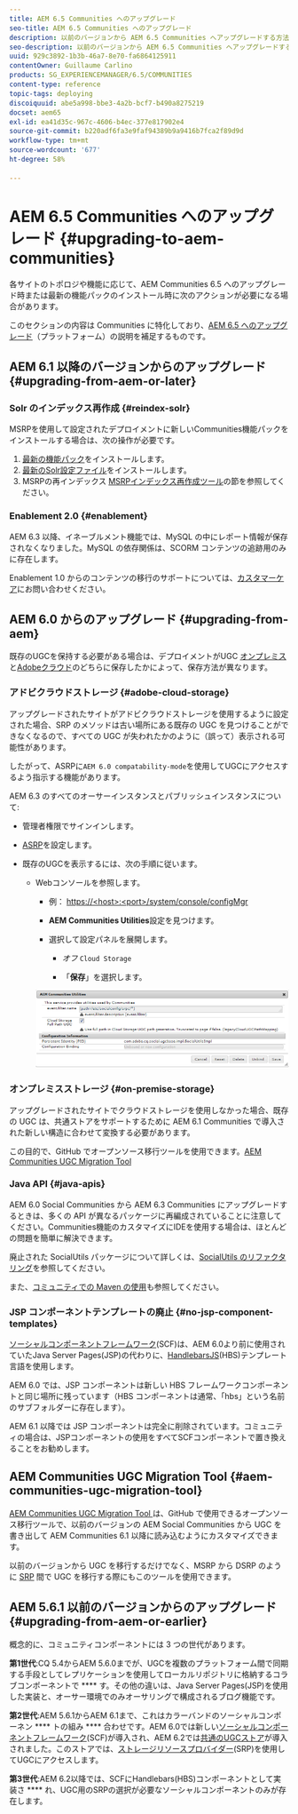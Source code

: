 ```yaml
---
title: AEM 6.5 Communities へのアップグレード
seo-title: AEM 6.5 Communities へのアップグレード
description: 以前のバージョンから AEM 6.5 Communities へアップグレードする方法
seo-description: 以前のバージョンから AEM 6.5 Communities へアップグレードする方法
uuid: 929c3892-1b3b-46a7-8e70-fa6864125911
contentOwner: Guillaume Carlino
products: SG_EXPERIENCEMANAGER/6.5/COMMUNITIES
content-type: reference
topic-tags: deploying
discoiquuid: abe5a998-bbe3-4a2b-bcf7-b490a8275219
docset: aem65
exl-id: ea41d35c-967c-4606-b4ec-377e817902e4
source-git-commit: b220adf6fa3e9faf94389b9a9416b7fca2f89d9d
workflow-type: tm+mt
source-wordcount: '677'
ht-degree: 58%

---
```


# AEM 6.5 Communities へのアップグレード {#upgrading-to-aem-communities}

各サイトのトポロジや機能に応じて、AEM Communities 6.5 へのアップグレード時または最新の機能パックのインストール時に次のアクションが必要になる場合があります。

このセクションの内容は Communities に特化しており、[AEM 6.5 へのアップグレード](/help/sites-deploying/upgrade.md)（プラットフォーム）の説明を補足するものです。

## AEM 6.1 以降のバージョンからのアップグレード {#upgrading-from-aem-or-later}

### Solr のインデックス再作成 {#reindex-solr}

MSRPを使用して設定されたデプロイメントに新しいCommunities機能パックをインストールする場合は、次の操作が必要です。

1. [最新の機能パック](/help/communities/deploy-communities.md#latestfeaturepack)をインストールします。
1. [最新のSolr設定ファイル](/help/communities/msrp.md#upgrading)をインストールします。
1. MSRPの再インデックス
[MSRPインデックス再作成ツール](/help/communities/msrp.md#msrp-reindex-tool)の節を参照してください。

### Enablement 2.0 {#enablement}

AEM 6.3 以降、イネーブルメント機能では、MySQL の中にレポート情報が保存されなくなりました。MySQL の依存関係は、SCORM コンテンツの追跡用のみに存在します。

Enablement 1.0 からのコンテンツの移行のサポートについては、[カスタマーケア](https://helpx.adobe.com/jp/marketing-cloud/contact-support.html)にお問い合わせください。

## AEM 6.0 からのアップグレード  {#upgrading-from-aem}

既存のUGCを保持する必要がある場合は、デプロイメントがUGC [オンプレミス](#on-premise-storage)と[Adobeクラウド](#adobe-cloud-storage)のどちらに保存したかによって、保存方法が異なります。

### アドビクラウドストレージ {#adobe-cloud-storage}

アップグレードされたサイトがアドビクラウドストレージを使用するように設定された場合、SRP のメソッドは古い場所にある既存の UGC を見つけることができなくなるので、すべての UGC が失われたかのように（誤って）表示される可能性があります。

したがって、ASRPに`AEM 6.0 compatability-mode`を使用してUGCにアクセスするよう指示する機能があります。

AEM 6.3 のすべてのオーサーインスタンスとパブリッシュインスタンスについて:

* 管理者権限でサインインします。
* [ASRP](/help/communities/asrp.md)を設定します。
* 既存のUGCを表示するには、次の手順に従います。

   * Webコンソールを参照します。

      * 例： [https://&lt;host>:&lt;port>/system/console/configMgr](https://localhost:4502/system/console/configMgr)

      * **AEM Communities Utilities**&#x200B;設定を見つけます。
      * 選択して設定パネルを展開します。

         * *オフ* `Cloud Storage`

         * 「**保存**」を選択します。

      ![utilities](assets/utilities.png)


### オンプレミスストレージ {#on-premise-storage}

アップグレードされたサイトでクラウドストレージを使用しなかった場合、既存の UGC は、共通ストアをサポートするために AEM 6.1 Communities で導入された新しい構造に合わせて変換する必要があります。

この目的で、GitHub でオープンソース移行ツールを使用できます。[AEM Communities UGC Migration Tool](https://github.com/Adobe-Marketing-Cloud/communities-ugc-migration)

### Java API {#java-apis}

AEM 6.0 Social Communities から AEM 6.3 Communities にアップグレードするときは、多くの API が異なるパッケージに再編成されていることに注意してください。Communities機能のカスタマイズにIDEを使用する場合は、ほとんどの問題を簡単に解決できます。

廃止された SocialUtils パッケージについて詳しくは、[SocialUtils のリファクタリング](/help/communities/socialutils.md)を参照してください。

また、[コミュニティでの Maven の使用](/help/communities/maven.md)も参照してください。

### JSP コンポーネントテンプレートの廃止  {#no-jsp-component-templates}

[ソーシャルコンポーネントフレームワーク](/help/communities/scf.md)(SCF)は、AEM 6.0より前に使用されていたJava Server Pages(JSP)の代わりに、[HandlebarsJS](https://www.handlebarsjs.com/)(HBS)テンプレート言語を使用します。

AEM 6.0 では、JSP コンポーネントは新しい HBS フレームワークコンポーネントと同じ場所に残っています（HBS コンポーネントは通常、「hbs」という名前のサブフォルダーに存在します）。

AEM 6.1 以降では JSP コンポーネントは完全に削除されています。コミュニティの場合は、JSPコンポーネントの使用をすべてSCFコンポーネントで置き換えることをお勧めします。

## AEM Communities UGC Migration Tool {#aem-communities-ugc-migration-tool}

[AEM Communities UGC Migration Tool ](https://github.com/Adobe-Marketing-Cloud/communities-ugc-migration)は、GitHub で使用できるオープンソース移行ツールで、以前のバージョンの AEM Social Communities から UGC を書き出して AEM Communities 6.1 以降に読み込むようにカスタマイズできます。

以前のバージョンから UGC を移行するだけでなく、MSRP から DSRP のように [SRP](/help/communities/working-with-srp.md) 間で UGC を移行する際にもこのツールを使用できます。

## AEM 5.6.1 以前のバージョンからのアップグレード  {#upgrading-from-aem-or-earlier}

概念的に、コミュニティコンポーネントには 3 つの世代があります。

**第1世代**:CQ 5.4からAEM 5.6.0までが、UGCを複数のプラットフォーム間で同期する手段としてレプリケーションを使用してローカルリポジトリに格納するコラブコンポーネントで **** す。その他の違いは、Java Server Pages(JSP)を使用した実装と、オーサー環境でのみオーサリングで構成されるブログ機能です。

**第2世代**:AEM 5.6.1からAEM 6.1まで、これはカラーバンドのソーシャルコンポーネン **** トの組み **** 合わせです。AEM 6.0では新しい[ソーシャルコンポーネントフレームワーク](/help/communities/scf.md)(SCF)が導入され、AEM 6.2では[共通のUGCストア](/help/communities/working-with-srp.md)が導入されました。このストアでは、[ストレージリソースプロバイダー](/help/communities/srp.md)(SRP)を使用してUGCにアクセスします。

**第3世代**:AEM 6.2以降では、SCFにHandlebars(HBS)コンポーネントとして実装さ **** れ、UGC用のSRPの選択が必要なソーシャルコンポーネントのみが存在します。
